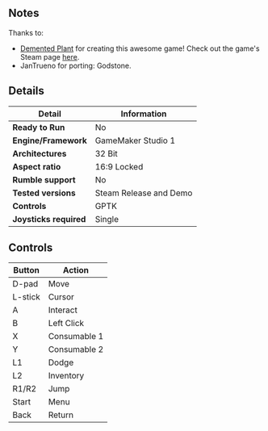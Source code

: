## Notes

Thanks to:
* [Demented Plant](https://store.steampowered.com/search/?developer=Demented%20Plant) for creating this awesome game! Check out the game's Steam page [here](https://store.steampowered.com/app/1715030/Godstone/). 
* JanTrueno for porting: Godstone.

## Details

| **Detail**           | **Information**                  |
|-----------------------|-----------------------------------|
| **Ready to Run**      | No                                |
| **Engine/Framework**  | GameMaker Studio 1               |
| **Architectures**     | 32 Bit                            |
| **Aspect ratio**      | 16:9 Locked                       |
| **Rumble support**    | No                                |
| **Tested versions**   | Steam Release and Demo           |
| **Controls**          | GPTK                              |
| **Joysticks required**| Single                            |

## Controls

| Button | Action |
|--|--| 
|D-pad|Move|
|L-stick|Cursor|
|A|Interact|
|B|Left Click|
|X|Consumable 1|
|Y|Consumable 2|
|L1|Dodge|
|L2|Inventory|
|R1/R2|Jump|
|Start|Menu|
|Back|Return|


